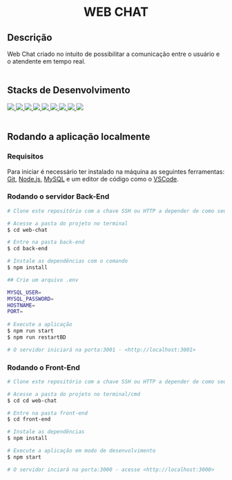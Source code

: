 <h1 align="center">WEB CHAT</h1>

## Descrição
Web Chat criado no intuito de possibilitar a comunicação entre o usuário e o atendente em tempo real.
<br><br>

## Stacks de Desenvolvimento

<div>
  <a href="https://javascript.info/">
    <img src="https://img.shields.io/badge/javascript-339933?style=for-the-badge&logo=javascript&color=gray" />
  </a>
  <a href="https://www.w3schools.com/cssref/">
    <img src="https://img.shields.io/badge/css-339933?style=for-the-badge&logo=css3&color=gray" />
  </a>
  <a href="https://pt-br.reactjs.org/docs/getting-started.html">
    <img src="https://img.shields.io/badge/React-339933?style=for-the-badge&logo=react&color=gray" />
  </a>
  <a href="https://styled-components.com/docs">
    <img src="https://img.shields.io/badge/Styled--Components-339933?style=for-the-badge&logo=styledcomponents&color=gray" />
  </a>
  <a href="https://docs.npmjs.com/">
    <img src="https://img.shields.io/badge/Node.js-339933?style=for-the-badge&logo=nodedotjs&color=gray" />
  </a>
  <a href="https://expressjs.com/pt-br/">
    <img src="https://img.shields.io/badge/Express.js-339933?style=for-the-badge&logo=express&color=gray" /> 
  </a>
  <a href="https://dev.mysql.com/doc/">
    <img src="https://img.shields.io/badge/MySQL-339933?style=for-the-badge&logo=mysql&color=gray" />
  </a>
  <a href="https://sequelize.org/">
    <img src="https://img.shields.io/badge/Sequelize-339933?style=for-the-badge&logo=sequelize&color=gray" />
  </a>
  <a href="https://socket.io/docs/v4/">
    <img src="https://img.shields.io/badge/Socket.io-339933?style=for-the-badge&logo=socket.io&color=gray" /> 
  </a>
</div>
<br>

## Rodando a aplicação localmente
### Requisitos

Para iniciar é necessário ter instalado na máquina as seguintes ferramentas:
[Git](https://git-scm.com), [Node.js](https://nodejs.org/en/), [MySQL](https://dev.mysql.com/doc/) e um editor de código como o [VSCode](https://code.visualstudio.com/).

### Rodando o servidor Back-End

```bash
# Clone este repositório com a chave SSH ou HTTP a depender de como seu git está configurado.

# Acesse a pasta do projeto no terminal
$ cd web-chat

# Entre na pasta back-end
$ cd back-end

# Instale as dependências com o comando
$ npm install

## Crie um arquivo .env

MYSQL_USER=
MYSQL_PASSWORD=
HOSTNAME=
PORT=
	
# Execute a aplicação
$ npm run start
$ npm run restartBD

# O servidor iniciará na porta:3001 - <http://localhost:3001>
```

### Rodando o Front-End 

```bash
# Clone este repositório com a chave SSH ou HTTP a depender de como seu git está configurado.

# Acesse a pasta do projeto no terminal/cmd
$ cd cd web-chat

# Entre na pasta front-end
$ cd front-end

# Instale as dependências
$ npm install

# Execute a aplicação em modo de desenvolvimento
$ npm start

# O servidor inciará na porta:3000 - acesse <http://localhost:3000>

```
<br>
